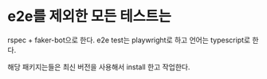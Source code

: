 # e2e를 제외한 모든 테스트는

rspec + faker-bot으로 한다.
e2e test는 playwright로 하고 언어는 typescript로 한다.

해당 패키지는들은 최신 버전을 사용해서 install 한고 작업한다.
